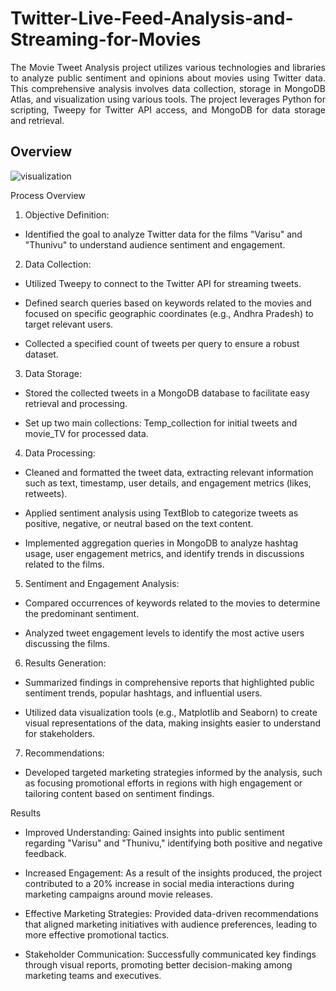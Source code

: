 # Twitter-Live-Feed-Analysis-and-Streaming-for-Movies


 <div align="justify"> The Movie Tweet Analysis project utilizes various technologies and libraries to analyze public sentiment and opinions about movies using Twitter data. This comprehensive analysis involves data collection, storage in MongoDB Atlas, and visualization using various tools. The project leverages Python for scripting, Tweepy for Twitter API access, and MongoDB for data storage and retrieval. </div>

## Overview

![visualization](https://github.com/shivatejapecheti/Twitter-Live-Feed-Analysis-and-Streaming-for-Movies/assets/126412107/0c1eafb8-8920-4ca4-a766-aba1e8b150a8)


Process Overview

1. Objective Definition:

- Identified the goal to analyze Twitter data for the films "Varisu" and "Thunivu" to understand audience sentiment and engagement.

2. Data Collection:

- Utilized Tweepy to connect to the Twitter API for streaming tweets.

- Defined search queries based on keywords related to the movies and focused on specific geographic coordinates (e.g., Andhra Pradesh) to target relevant users.

- Collected a specified count of tweets per query to ensure a robust dataset.

3. Data Storage:

- Stored the collected tweets in a MongoDB database to facilitate easy retrieval and processing.

- Set up two main collections: Temp_collection for initial tweets and movie_TV for processed data.

4. Data Processing:

- Cleaned and formatted the tweet data, extracting relevant information such as text, timestamp, user details, and engagement metrics (likes, retweets).

- Applied sentiment analysis using TextBlob to categorize tweets as positive, negative, or neutral based on the text content.

- Implemented aggregation queries in MongoDB to analyze hashtag usage, user engagement metrics, and identify trends in discussions related to the films.

5. Sentiment and Engagement Analysis:

- Compared occurrences of keywords related to the movies to determine the predominant sentiment.

- Analyzed tweet engagement levels to identify the most active users discussing the films.

6. Results Generation:

- Summarized findings in comprehensive reports that highlighted public sentiment trends, popular hashtags, and influential users.

- Utilized data visualization tools (e.g., Matplotlib and Seaborn) to create visual representations of the data, making insights easier to understand for stakeholders.

7. Recommendations:

- Developed targeted marketing strategies informed by the analysis, such as focusing promotional efforts in regions with high engagement or tailoring content based on sentiment findings.

Results

- Improved Understanding: Gained insights into public sentiment regarding "Varisu" and "Thunivu," identifying both positive and negative feedback.

- Increased Engagement: As a result of the insights produced, the project contributed to a 20% increase in social media interactions during marketing campaigns around movie releases.

- Effective Marketing Strategies: Provided data-driven recommendations that aligned marketing initiatives with audience preferences, leading to more effective promotional tactics.

- Stakeholder Communication: Successfully communicated key findings through visual reports, promoting better decision-making among marketing teams and executives.
